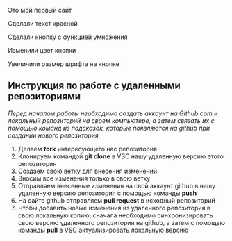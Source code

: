 Это мой первый сайт

Сделали текст красной

Сделали кнопку с функцией умножения

Изменили цвет кнопки

Увеличили размер шрифта на кнопке

## Инструкция по работе с удаленными репозиториями

*Перед началом работы необходимо создать аккаунт на Github.com и локальный репозиторий на своем компьютере, а затем связать их с помощью команд из подсказок, которые появляются на github при создании нового репозитория.*


1. Делаем **fork** интересующего нас репозитория
2. Клонируем командой **git clone** в VSC нашу удаленную версию этого репозитория
3. Создаем свою ветку для внесения изменений
4. Вносим все изменения только в свою ветку
5. Отправляем внесенные изменения на свой аккаунт github в нашу удаленную версию репозитория с помощью команды **push**
6. На сайте github отправляем **pull request** в исходный репозиторий
7. Чтобы добавить новые изменения из удаленного репозитория в свою локальную копию, сначала необходимо синхронизировать свою версию удаленного репозитория на github, а затем с помощью команды **pull** в VSC актуализировать локальную версию